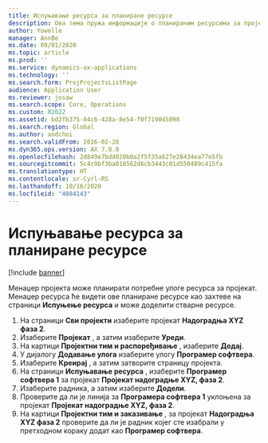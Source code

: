 ```yaml
---
title: Испуњавање ресурса за планиране ресурсе
description: Ова тема пружа информације о планираним ресурсима за пројекат.
author: Yowelle
manager: AnnBe
ms.date: 09/01/2020
ms.topic: article
ms.prod: ''
ms.service: dynamics-ax-applications
ms.technology: ''
ms.search.form: ProjProjectsListPage
audience: Application User
ms.reviewer: josaw
ms.search.scope: Core, Operations
ms.custom: 82022
ms.assetid: bd2fb375-84c6-428a-8e54-f0f719045898
ms.search.region: Global
ms.author: andchoi
ms.search.validFrom: 2016-02-28
ms.dyn365.ops.version: AX 7.0.0
ms.openlocfilehash: 2d849e7bdd020b0a2f5f35a627e28434ea77e5fb
ms.sourcegitcommit: 5c4c9bf3ba018562d6cb3443c01d550489c415fa
ms.translationtype: HT
ms.contentlocale: sr-Cyrl-RS
ms.lasthandoff: 10/16/2020
ms.locfileid: "4084143"
---
```

# <a name="resource-fulfillment-for-planned-resources"></a>Испуњавање ресурса за планиране ресурсе

[!include [banner](../includes/banner.md)]

Менаџер пројекта може планирати потребне улоге ресурса за пројекат. Менаџер ресурса ће видети ове планиране ресурсе као захтеве на страници **Испуњење ресурса** и може доделити стварне ресурсе.

1. На страници **Сви пројекти** изаберите пројекат **Надоградња XYZ фаза 2**.
2. Изаберите **Пројекат** , а затим изаберите **Уреди**.
3. На картици **Пројектни тим и распоређивање** , изаберите **Додај**.
4. У дијалогу **Додавање улога** изаберите улогу **Програмер софтвера**.
5. Изаберите **Креирај** , а затим затворите страницу пројекта.
6. На страници **Испуњавање ресурса** , изаберите **Програмер софтвера 1** за пројекат **Пројекат надоградње XYZ, фаза 2**.
7. Изаберите радника, а затим изаберите **Додели**.
8. Проверите да ли је линија за **Програмера софтвера 1** уклоњена за пројекат **Пројекат надоградње XYZ, фаза 2**.
9. На картици **Пројектни тим и заказивање** , за пројекат **Надоградња XYZ фаза 2** проверите да ли је радник којег сте изабрали у претходном кораку додат као **Програмер софтвера**.
